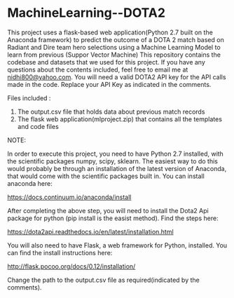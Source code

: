 # MachineLearning--DOTA2
This project uses a flask-based web application(Python 2.7 built on the Anaconda framework) to predict the outcome of a DOTA 2 match based on Radiant and Dire team hero selections using a Machine Learning Model to learn from previous  (Suppor Vector Machine)
This repository contains the codebase and datasets that we used for this project.  If you have any questions about the contents included, feel free to email me at nidhi800@yahoo.com.
You will need a valid DOTA2 API key for the API calls made in the code. 
Replace your API Key as indicated in the comments.

Files included :
  1. The output.csv file that holds data about previous match records 
  2. The flask web application(mlproject.zip) that contains all the templates and code files
 
NOTE:
 
In order to execute this project, you need to have Python 2.7 installed, with the scientific packages numpy, scipy, sklearn. The easiest way to do this would probably be through an installation of the latest version of Anaconda, that would come with the scientific packages built in. 
You can install anaconda here:

https://docs.continuum.io/anaconda/install

After completing the above step, you will need to install the Dota2 Api package for python (pip install is the easist method). Find the steps here:

https://dota2api.readthedocs.io/en/latest/installation.html

You will also need to have Flask,  a web framework for Python, installed.
You can find the install instructions here:

http://flask.pocoo.org/docs/0.12/installation/

Change the path to the output.csv file as required(indicated by the comments).
 
  
